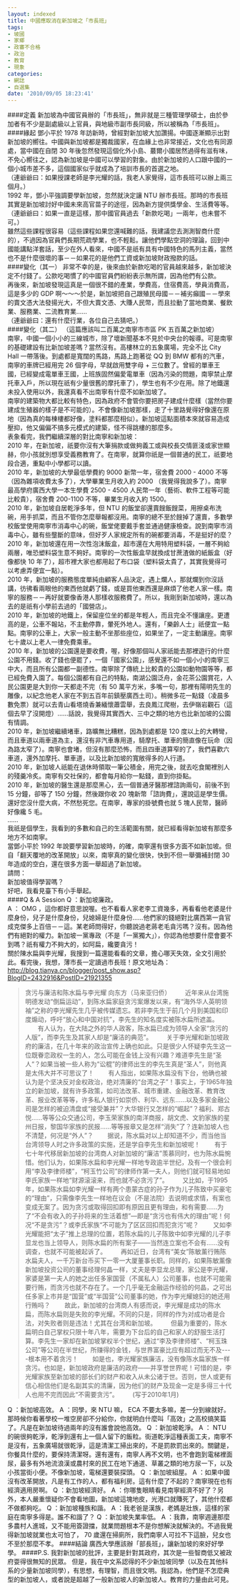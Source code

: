 ```yaml
---
layout: indexed
title: 中國應取消在新加坡之「市長班」
tags:
- 坡國
- 家鄉
- 政審不合格
- 政治
- 教育
- 現象
categories:
- 網誌
- 自選集
date: '2010/09/05 18:23:41'
---
```

####定義
新加坡為中國官員辦的「市長班」，無非就是三種管理學碩士，由於參加者有不少是副處級以上官員，與地級市副市長同級，所以被稱為「市長班」。  
####緣起
鄧小平於 1978 年訪新時，曾經對新加坡大加讚揚。中國逐漸顯示出對新加坡的嚮往。中國與新加坡都是獨裁國家，在血緣上也非常接近，文化也有同源處，當中國在自閉 30 年後忽然發現這個化外小島、蕞爾小國居然過得有滋有味，不免心嚮往之，認為新加坡是中國可以學習的對象。由於新加坡的人口跟中國的一個小城市差不多，這個國家似乎就成為了培訓市長的首選之地。  
（連爺爺曰：如果授課老師是李光耀的話，我老人家覺得，這市長班可以辦上兩三個月。）  
1992 年，鄧小平強調要學新加坡，忽然就決定讓 NTU 辦市長班。那時的市長班其實是新加坡討好中國未來高官苗子的途徑，因為新方提供獎學金、生活費等等。  
（連爺爺曰：如果一直是這樣，那中國官員過去「新款吃喝」一兩年，也未嘗不可。）  
雖然這些課程很容易（這些課程如果您還喊難的話，我建議您去測測智商什麼的），不過因為官員們長期荒疏學業，也不輕鬆。讓他們學點空洞的理論，回到中國能講點洋套話，至少在外人看來，中國不是祇有具有中國特色的馬列主義，當然也不是什麼很壞的事－－如果花的是他們工資或新加坡財政撥款的話。  
####變化（其一）
非常不幸的是，後來由於新款吃喝的官員越來越多，新加坡決定不付錢了。公款吃喝慣了的中國官員們紛紛表示無所謂，因為他們有公款。  
再後來，新加坡發現這真是一個很不錯的產業，學費高，住宿費高，學員消費高，這是多少的 GDP 啊～～～於是，新加坡把自己跟殖民母國－－補劣癲國－－學來的賣文憑大法發揚光大，不但大賣文憑、大賺人民幣，而且拉動了當地商業、餐飲業、服務業、二流教育業……  
（連爺爺曰：還有什麼行業，各位自己去猜吧。）  
####變化（其二）
（這篇應該叫二百萬之南寧市市區 PK 五百萬之新加坡）  
南寧，中國一個小小的三線城市，除了壞新聞基本不見於中央台的報導。可是南寧的基礎建設有比新加坡差嗎？當然沒有。高樓林立的五象廣場，完全不比 City Hall 一帶落後。到處都是寬闊的馬路，馬路上跑著從 QQ 到 BMW 都有的汽車，南寧的車牌已經用完 26 個字母，早就啟用雙字母 + 三位數了。曾經的單車王國，已經變成電單車王國，上班族固然偏愛電單車（因為污染的問題，南寧禁止摩托車入戶，所以現在祇有少量很舊的摩托車了），學生也有不少在用。除了地鐵還未投入使用以外，我還真看不出南寧有什麼不如新加坡了。  
南寧的建築物大都比較有特色，因為政府不會管你要把房子建成什麼樣（當然你要建成生殖器的樣子是不可能的）。不會像新加坡那樣，走了十里路覺得好像還在原地（因為真的每棟樓都好像，塗料都那麼相似）。新加坡這點面積本來就容易造成壓抑，他又偏偏不搞多元模式的建築，怪不得跳樓的那麼多。  
表象看完，我們繼續深層的對比南寧和新加坡：  
2010 年，在新加坡，祇要你沒有大筆捐款或做夠義工或與校長交情匪淺或家世顯赫，你小孩就別想享受義務教育了。在南寧，就算你祇是一個普通的民工，祇要地段合適，重點中小學都可以讀。  
2010 年，新加坡的大學最低學費約 9000 新幣一年，宿舍費 2000 - 4000 不等（因為雜項收費太多了），大學畢業生月收入約 2000 （我覺得我說多了）。南寧最高學府廣西大學一本生學費 2500 - 4500 人民幣一年（藝術、軟件工程等可能比較貴），宿舍費 200-1100 不等，畢業生月收入約 1500。  
2010 年，新加坡自居乾淨多年，但 NTU 的飯堂卻還賣餿飯餿菜，用擦桌布洗碗，用手抓菜，而且不管你怎麼舉報都沒用。南寧的總不至於餿掉了還賣，多數學校飯堂使用南寧市消毒中心的碗，飯堂佬要戴手套並通過健康檢查。說到南寧市消毒中心，雖有些壟斷的意味，但好歹人家規定所有的碗都要消毒，不是挺好的麼？  
2010 年，新加坡還在用一次性泡沫飯盒，超市還在大用特用塑料袋，一層不夠給兩層，唯恐塑料袋生意不夠好。南寧的一次性飯盒早就換成甘蔗渣做的紙飯盒（好像都快 10 年了），超市裡大家也都用起了布口袋（塑料袋太貴了，其實我覺得可以考慮弄便宜一點）。  
2010 年，新加坡的服務態度單純由顧客人品決定，遇上爛人，那就爛到你沒話講，彷彿看兩眼他的東西他就虧了錢，或是買他東西還是麻煩了他老人家一樣。南寧的服務－－再好就要像香港人那樣收服務費了。所以，我剛到新加坡時，還以為去的是祇有小學前去過的「國營店」。  
2010 年，新加坡的地鐵上，保留座位坐的都是年輕人，而且完全不懂讓座。更遭高的是，公車不報站，不主動停靠，暈死外地人。還有，「樂齡人士」祇便宜一點點。南寧的公車上，大家一般主動不坐那些座位，如果坐了，一定主動讓座。南寧七十歲以上老人一律免費乘車。  
2010 年，新加坡的公園還是要收費，喔，好像那個叫人家祇能去那裡遊行的什麼公園不用錢。收了錢也便罷了，一個「國家公園」，感覺還不如一個小小的南寧三中大，而且所有公園都一副德性。南寧除了傳統上比較貴的公園如動物園等等，都已經免費入園了。每個公園都有自己的特點，南湖公園泛舟，金花茶公園賞花，人民公園更是大到你一天都走不完（有 50 萬平方米，多嘴一句，那裡有陽明先生的雕像，以紀念他老人家在不到五百年前鎮壓廣西土司）。稍微多花一點錢（凌晨多數免票）就可以去青山看塔燒香兼緬懷蕭雲舉，去良鳳江爬樹，去伊嶺岩觀石（這個去早了沒開燈）……話說，我覺得其實西大、三中之類的地方也比新加坡的公園有情調。  
2010 年，新加坡繼續堵車，路曠無比糟糕，因為到處都是 120 度以上的大轉彎，而且車道以兩車道為主，還沒有非汽車專用道，騎摩托、單車的簡直像在玩命（因為路太窄了）。南寧也會堵，但沒有那麼恐怖，而且四車道算窄的了，我們喜歡六車道，還外加摩托、單車道，以及比新加坡的寬敞得多的人行道。  
2010 年，新加坡人祇能在退休時領取一筆公積金，用完之後，就去吃食閣裡別人的殘羹冷炙。南寧有交社保的，都會每月給你一點錢，直到你掛點。  
2010 年，新加坡的醫生還是那麼黑心，去一個普通牙醫那裡諮詢兩句，前後不到 15 分鐘，卻等了 150 分鐘，然後跟你收 20 塊新幣「諮詢費」，還說這是學生價。還好您沒什麼大病，不然愁死您。在南寧，專家的掛號費也就 5 塊人民幣，醫師好像纔 5 毛。  
……  
我祇是個學生，我看到的多數和自己的生活範圍有關，就已經看得新加坡有那麼多地方不如南寧。  
當鄧小平於 1992 年說要學習新加坡時，的確，南寧還有很多方面不如新加坡。但自「翻天覆地的改革開放」以來，南寧真的變化很快，快到不但一舉彌補封閉 30 年造成的空白，還在很多方面一舉超過了新加坡。  
請問：  
新加坡值得學習嗎？  
好吧，我看見臺下有小手舉起。  
####Q & A Session
Q ：新加坡廉政。  
A ： OMG ，這你都好意思說喔。也不看看人家老李工資幾多，再看看他老婆是什麼身份，兒子是什麼身份，兒媳婦是什麼身份……他們家的錢絕對比廣西第一貪官成克傑多上百倍－－這。某老師問得好，你聽說過老蔣老毛貪污嗎？沒有。因為他們有絕對的權力。新加坡一黨專政（不是「一黨獨大」），你認為他想要什麼會要不到嗎？祇有權力不夠大的，如阿扁，纔要貪污！  
關於陳水扁與李光耀，我搜到一篇還能看看的文章，擔心哪天失效，全文引用於此。看完後，我想，薄市長一定讀過市長班！原文地址為： <http://blog.tianya.cn/blogger/post_show.asp?BlogID=2432916&PostID=21921355>  
<blockquote>
贪污与廉洁和陈水扁与李光耀  
向东方（马来亚归侨）  
　　近年来从台湾施明德发动“倒扁运动”，到陈水扁家庭贪污案爆发以来，有“海外华人英明领袖”之称的李光耀先生几乎被传媒遗忘。若非李先生于前几个月到美国和印度煽动，呼吁“放心和中国对抗”，李先生的知名度实被陈水扁所遮盖。  
　　有人认为，在大陆之外的华人政客，陈水扁已成为领导人全家“贪污的人版”，而李先生及其家人却是“廉洁的典范”。  
　　关于李光耀和新加坡政府的廉洁，在几十年来的政治宣传上确也如此。只是很少人怀疑李先生这一位既眷恋政权一生的人，怎么可能在金钱上没有兴趣？难道李先生是“圣人“？如果当被一些人称为“讼棍”的律师出生的李先生真是“圣人”，则他真是太伟大并不可思议了！  
　　有人指出，如果陈水扁没有下台，他确也被认为是个坚决反对金权政治，绝对清廉的“台湾之子”！事实上，于1965年独立的新加坡，就有许多政策，如司法改革、城市重建、金融改革、教育改革、报业改革等等，许多私人银行如崇侨、利华、远东……以及多家金融公司是怎样的被迫清盘或“接受兼并”？大华银行又怎样的“崛起”？福利、郑古悦……等等公众交通公司，李玉荣家族的南洋商报，胡文虎、文豹家族的星州日报，黎国华家族的民报……等等报章又是怎样“消失”了？连新加坡人也不清楚，何况是“外人”？  
　　据说，陈水扁对以上却知道不少，而当他当台湾领导人时之许多政策的实施，还是学自李先生和新加坡呢！  
　　有于七十年代移居新加坡的台湾商人对新加坡的“廉洁”羡慕同时，也为陈水扁惋惜。他们认为，如果陈水扁和李光耀一样地专政逾半世纪，及有一个很会利用“李及李律师楼”，“柯玉竹公司”的律师作第一夫人，则他们就可轻易地如李氏家族一样地“财源滚滚来，而也就不必贪污了”。  
　　又比如，于1995年，如果陈水扁如李光耀一样有两个患蒙古症的孙子作为儿子陈致中买豪宅的“理由”，只需像李先生一样地在议会（不是法院）去说明或求情，有案也变成无案了。因为贪污或取得回扣即有原因且更有理由，和有需要……为了“不会有收入的子孙将来的生活着想”—即是“贪污也有伟大的理由”呢！何况“不是贪污”？或李氏家族“不可能为了区区回扣而犯贪污”呢？  
　　又如李光耀能把“太子”推上总理的位置，若陈水扁的儿子陈致中如李光耀的儿子李显龙也当上领导人，则陈水扁的所有案子——当然连立案也不会有……没有调查，也就不可能被起诉了。  
　　再如近日，台湾有“美女”陈敏薰行贿陈水扁夫人，一千万新台币买下一零一大厦董事长职。同样的，如果陈敏薰像新加坡投资公司的董事经理何晶一样，丈夫是李显龙总理，家公是李光耀，家婆是第一夫人的她之出任多家国营（不属私人）公司董事，也就不可能需要行贿，而贪污也就不存在了。一个几乎毫无金融运作经验的何晶，之可出任多家上市并是“国营”或“半国营”公司董事的她，作为李光耀媳妇的她还用行贿吗？  
　　故此，新加坡的台湾商人有感而说，李光耀是成功的陈水扁，而陈水扁则是失败的李光耀。不同的只是，同样的作为对成功者是合法，对失败者则是违法！尤其在台湾和新加坡。  
　　但最为重要的，陈水扁明白自己掌权只限十年八年，需要为下台后的自己和家人的舒服生活打算。李先生一家却在新加坡掌权半个世纪，通过“李及李律师楼”、“柯玉珠公司”等公司在半世纪，所赚得的金钱，与世界富豪比应有超过而无不及----根本用不着贪污！  
　　如是也，李光耀家族廉洁，没有像陈水扁家族一样贪污。也如是，新加坡政府是廉洁的政府——并享誉世界呢！可惜的是，李光耀家族至新加坡的部长们的财产和收入从未公诸于世。否则，世人或更有信心相信他们是名副其实的清廉，因为他们的财产及现金一定是多得三十代人也用不完而因此“不需要贪污”。  
　　(写于2010年1月)
</blockquote>
Q ：新加坡高效。  
A ：同學，來 NTU 嘛， ECA 不要太多嘛，差一分到線就好。那時候你看著學校一堆空房卻不分給你，你就明白什麼叫「高效」之高校搞笑篇了。凡是在新加坡待過兩年的沒有誰會說他高效。  
Q ：新加坡乾淨。  
A ： NTU 的碗很夠乾淨，乾淨到還有上一個人留下的飯粒。街道乾淨這種表面工夫，南寧不是沒有，五象廣場就很乾淨，這是清潔工掃出來的，不是罰款罰出來的。關鍵是，你餐具什麼的，要保持清潔呀。還有還有，南寧人再不文明，也不會跑到電梯裡面尿，最多有外地流浪漢或農村來的民工在地下通道、草叢之類的地方尿一下，以及小孩當街小便。不像新加坡，電梯還要裝探頭。  
Q ：新加坡組屋。  
A ：如果中國沒有改革開放，凡是有工作的人，都有福利房。這有什麼了不起的？南寧現在也有經濟適用房啊。  
Q ：新加坡經濟好。  
A ：你哪隻眼睛看見南寧經濟不好了？另外，本人嚴重懷疑你不會看地圖，新加坡這塊地皮，光港口就賺死了，其他什麼都不做都夠吃。  
Q ：新加坡種族和諧。  
A ：我老爸是漢族，老媽是壯族，這樣的家庭在南寧多得是。誰不和諧了？  
Q ：新加坡失業率低。  
A ：我靠，南寧週邊那麼多農村人進城，又不能用簽證擋，就業問題根本不是你想解決就解決的。不過我覺得新加坡就業也太可怕了， 70 歲還在掃廁所，我們南寧人可拉不下這臉，兒女也不至於那麼不孝。  
####結論
廣西大學應該辦「部長班」，讓新加坡的來好好學學。  
####P.S.
我對新加坡的批評，主要是針對其政府，其次是一些智商低又被政府耍得很無知的民眾。  
但是，我在中文系認得的不少新加坡同學（以及在其他科系的少量新加坡同學），有思想，有理智，而且很文明。我認為，他們是不怎麼典型的新加坡人，或者說是超越了一般新加坡人的新加坡人。教育的力量由此可見。